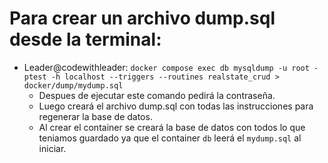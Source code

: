 # Para crear un archivo dump.sql desde la terminal:

- Leader@codewithleader: `docker compose exec db mysqldump -u root -ptest -h localhost --triggers --routines realstate_crud > docker/dump/mydump.sql`
  - Despues de ejecutar este comando pedirá la contraseña.
  - Luego creará el archivo dump.sql con todas las instrucciones para regenerar la base de datos.
  - Al crear el container se creará la base de datos con todos lo que teniamos guardado ya que el container `db` leerá el `mydump.sql` al iniciar.
